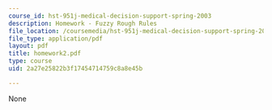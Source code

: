 ```yaml
---
course_id: hst-951j-medical-decision-support-spring-2003
description: Homework - Fuzzy Rough Rules
file_location: /coursemedia/hst-951j-medical-decision-support-spring-2003/2a27e25822b3f17454714759c8a8e45b_homework2.pdf
file_type: application/pdf
layout: pdf
title: homework2.pdf
type: course
uid: 2a27e25822b3f17454714759c8a8e45b

---
```

None